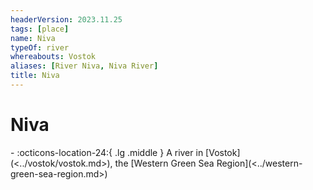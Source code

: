```yaml
---
headerVersion: 2023.11.25
tags: [place]
name: Niva
typeOf: river
whereabouts: Vostok
aliases: [River Niva, Niva River]
title: Niva
---
```


# Niva
<div class="grid cards ext-narrow-margin ext-one-column" markdown>
-    :octicons-location-24:{ .lg .middle } A river in [Vostok](<../vostok/vostok.md>), the [Western Green Sea Region](<../western-green-sea-region.md>)  
</div>



